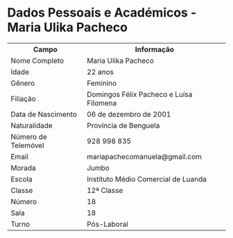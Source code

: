   <h1>Dados Pessoais e Académicos - Maria Ulika Pacheco</h1>

  <table>
    <tr>
      <th>Campo</th>
      <th>Informação</th>
    </tr>
    <tr><td>Nome Completo</td><td>Maria Ulika Pacheco</td></tr>
    <tr><td>Idade</td><td>22 anos</td></tr>
    <tr><td>Gênero</td><td>Feminino</td></tr>
    <tr><td>Filiação</td><td>Domingos Félix Pacheco e Luísa Filomena</td></tr>
    <tr><td>Data de Nascimento</td><td>06 de dezembro de 2001</td></tr>
    <tr><td>Naturalidade</td><td>Província de Benguela</td></tr>
    <tr><td>Número de Telemóvel</td><td>928 998 835</td></tr>
    <tr><td>Email</td><td>mariapachecomanuela@gmail.com</td></tr>
    <tr><td>Morada</td><td>Jumbo</td></tr>
    <tr><td>Escola</td><td>Instituto Médio Comercial de Luanda</td></tr>
    <tr><td>Classe</td><td>12ª Classe</td></tr>
    <tr><td>Número</td><td>18</td></tr>
    <tr><td>Sala</td><td>18</td></tr>
    <tr><td>Turno</td><td>Pós-Laboral</td></tr>
  </table>

</body>
</html>

